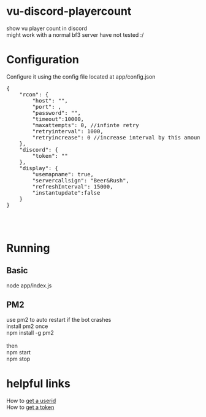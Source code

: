 # vu-discord-playercount
show vu player count in discord
<br>
might work with a normal bf3 server have not tested :/


# Configuration
Configure it using the config file located at app/config.json
<pre>
{
    "rcon": {
        "host": "",
        "port": ,
        "password": "",
        "timeout":10000,
        "maxattempts": 0, //infinte retry
        "retryinterval": 1000,
        "retryincrease": 0 //increase interval by this amount every retry
    },
    "discord": {
        "token": ""
    },
    "display": {
        "usemapname": true,
        "servercallsign": "Beer&Rush",
        "refreshInterval": 15000,
        "instantupdate":false
    }
}
</pre>

<br>
<br>

# Running
## Basic
node app/index.js
## PM2
use pm2 to auto restart if the bot crashes
<br>
install pm2 once
<br>
npm install -g pm2
<br><br>
then <br>
npm start
<br>
npm stop


# helpful links<br>
  How to <a href="https://support.discordapp.com/hc/en-us/articles/206346498-Where-can-I-find-my-User-Server-Message-ID-"> get a userid</a>
  <br>
  How to <a href="https://github.com/reactiflux/discord-irc/wiki/Creating-a-discord-bot-&-getting-a-token/">get a token</a> 
